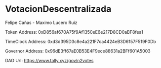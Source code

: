 # VotacionDescentralizada

Felipe Cañas - Maximo Lucero Ruiz

Token Address: 0xD856af670A75f9Af1350eE6e217D8CD0aBF8fea1

TimeClock Address: 0xd3d395D3c8e4a221F7ca4424eB3D6157F519F0Db

Governor Address: 0x96dE3ff67aE0B53E4F9ece88631a2BFf601A5003

DAO Url: https://www.tally.xyz/gov/n2votes